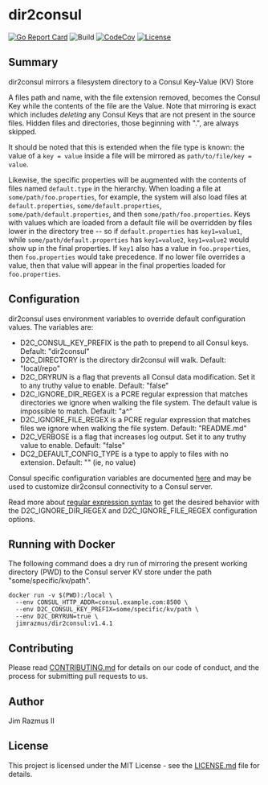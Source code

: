 # dir2consul

[![Go Report Card](https://goreportcard.com/badge/github.com/code42/dir2consul)](https://goreportcard.com/report/github.com/code42/dir2consul)
![Build](https://github.com/code42/dir2consul/workflows/Go/badge.svg?branch=master)
[![CodeCov](https://codecov.io/gh/code42/dir2consul/branch/master/graph/badge.svg)](https://codecov.io/gh/code42/dir2consul)
[![License](http://img.shields.io/:license-mit-blue.svg?style=flat-square)](http://badges.mit-license.org)

## Summary

dir2consul mirrors a filesystem directory to a Consul Key-Value (KV) Store

A files path and name, with the file extension removed, becomes the Consul Key while the contents of the file are the Value. Note that mirroring is exact which includes *deleting* any Consul Keys that are not present in the source files. Hidden files and directories, those beginning with ".", are always skipped.

It should be noted that this is extended when the file type is known: the value of a `key = value` inside a file will be mirrored as `path/to/file/key = value`.

Likewise, the specific properties will be augmented with the contents of files named `default.type` in the hierarchy.  When loading a file at `some/path/foo.properties`, for example, the system will also load files at `default.properties`, `some/default.properties`, `some/path/default.properties`, and then `some/path/foo.properties`. Keys with values which are loaded from a default file will be overridden by files lower in the directory tree -- so if `default.properties` has `key1=value1`, while `some/path/default.properties` has `key1=value2`, `key1=value2` would show up in the final properties.  If `key1` also has a value in `foo.properties`, then `foo.properties` would take precedence.  If no lower file overrides a value, then that value will appear in the final properties loaded for `foo.properties`.

## Configuration

dir2consul uses environment variables to override default configuration values. The variables are:

* D2C_CONSUL_KEY_PREFIX is the path to prepend to all Consul keys. Default: "dir2consul"
* D2C_DIRECTORY is the directory dir2consul will walk. Default: "local/repo"
* D2C_DRYRUN is a flag that prevents all Consul data modification. Set it to any truthy value to enable. Default: "false"
* D2C_IGNORE_DIR_REGEX is a PCRE regular expression that matches directories we ignore when walking the file system. The default value is impossible to match. Default: "a^"
* D2C_IGNORE_FILE_REGEX is a PCRE regular expression that matches files we ignore when walking the file system. Default: "README.md"
* D2C_VERBOSE is a flag that increases log output. Set it to any truthy value to enable. Default: "false"
* DC2_DEFAULT_CONFIG_TYPE is a type to apply to files with no extension. Default: "" (ie, no value)

Consul specific configuration variables are documented [here](https://www.consul.io/docs/commands/index.html#environment-variables) and may be used to customize dir2consul connectivity to a Consul server.

Read more about [regular expression syntax](https://github.com/google/re2/wiki/Syntax) to get the desired behavior with the D2C_IGNORE_DIR_REGEX and D2C_IGNORE_FILE_REGEX configuration options.

## Running with Docker

The following command does a dry run of mirroring the present working directory (PWD) to the Consul server KV store under the path "some/specific/kv/path".

```
docker run -v $(PWD):/local \
  --env CONSUL_HTTP_ADDR=consul.example.com:8500 \
  --env D2C_CONSUL_KEY_PREFIX=some/specific/kv/path \
  --env D2C_DRYRUN=true \
  jimrazmus/dir2consul:v1.4.1
```

## Contributing

Please read [CONTRIBUTING.md](CONTRIBUTING.md) for details on our code of conduct, and the process for submitting pull requests to us.

## Author

Jim Razmus II

## License

This project is licensed under the MIT License - see the [LICENSE.md](LICENSE.md) file for details.
